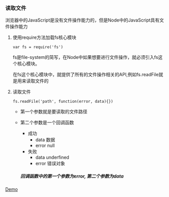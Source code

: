 ### 读取文件

浏览器中的JavaScript是没有文件操作能力的，但是Node中的JavaScript具有文件操作能力

1. 使用require方法加载fs核心模块

   `var fs = require('fs')`

   fs是file-system的简写，在Node中如果想要进行文件操作，就必须引入fs这个核心模块。

   在fs这个核心模块中，就提供了所有的文件操作相关的API,例如fs.readFile就是用来读取文件的

2. 读取文件

   `fs.readFile('path', function(error, data){})`

   * 第一个参数就是要读取的文件路径

   * 第二个参数是一个回调函数

     * 成功
       * data 数据
       * error null
     * 失败
       * data underfined
       * error 错误对象

     ##### 回调函数中的第一个参数为error, 第二个参数为data

[Demo](https://github.com/hewq/Front-end/blob/master/apps/JavaScript/nodeJS/_2018/%E8%AF%BB%E5%8F%96%E6%96%87%E4%BB%B6/readFile.js)

